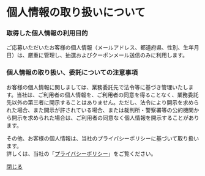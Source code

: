 <div class="container">
<!-- B3_042_01.inc START -->
<h1 class="mgb30">個人情報の取り扱いについて</h1>

<h3 class="mgb05">取得した個人情報の利用目的</h3>
<p class="mgb20">ご応募いただいたお客様の個人情報（メールアドレス、都道府県、性別、生年月日）は、厳重に管理し、抽選およびクーポンメール送信のみに利用します。</p>

<h3 class="mgb05">個人情報の取り扱い、委託についての注意事項</h3>
<p class="mgb20">お客様の個人情報に関しましては、業務委託先で法令等に基づき管理いたします。当社は、ご利用者の個人情報を、ご利用者の同意を得ることなく、業務委託先以外の第三者に開示することはありません。ただし、法令により開示を求められた場合、また開示が許されている場合、または裁判所・警察署等の公的機関から開示を求められた場合は、ご利用者の同意なく個人情報を開示することがあります。
</p>

<p class="mgb20">その他、お客様の個人情報は、当社のプライバシーポリシーに基づいて取り扱います。<br>
詳しくは、当社の「<a href="http://www.sej.co.jp/privacy_policy.html" target="_blank">プライバシーポリシー</a>」をご覧ください。</p>
<!-- B3_042_01.inc END -->	
<p class="closeBtn"><a href="JavaScript:void(0);" id="close">閉じる</a></p>
<p id="pagetopLink" class="f12" style="display: none;"><a href="#pagetop"><span>このページの<br>TOPへ▲</span></a></p>
</div>
